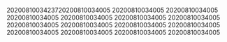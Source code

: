 2020081003423720200810034005
20200810034005
20200810034005
20200810034005
20200810034005
20200810034005
20200810034005
20200810034005
20200810034005
20200810034005
20200810034005
20200810034005
20200810034005
20200810034005
20200810034005
